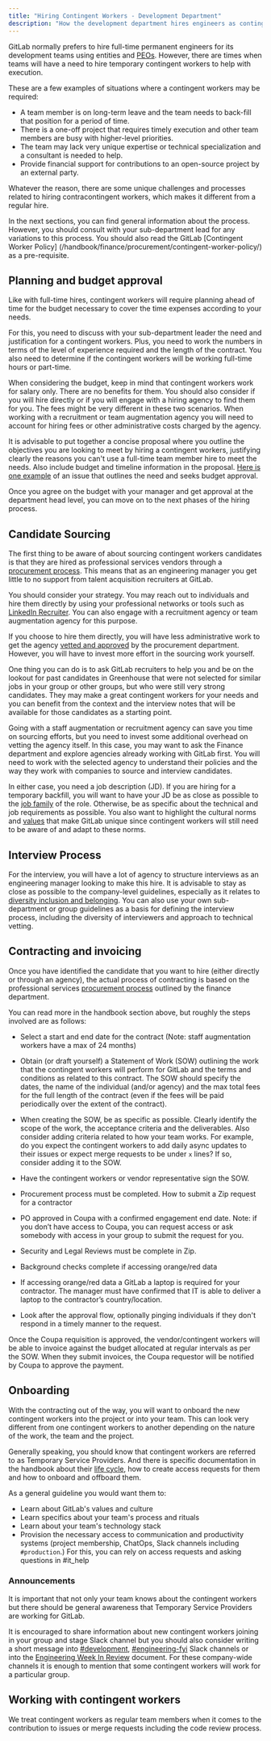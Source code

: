 ```yaml
---
title: "Hiring Contingent Workers - Development Department"
description: "How the development department hires engineers as contingent workers"
---
```


GitLab normally prefers to hire full-time permanent engineers for its development teams using entities and [PEOs](/handbook/people-group/employment-solutions/#peo-professional-employer-organization-employer-of-record-and-not-a-gitlab-entity-or-branch). However, there are times when teams will have a need to hire temporary contingent workers to help with execution.

These are a few examples of situations where a contingent workers may be required:

- A team member is on long-term leave and the team needs to back-fill that position for a period of time.
- There is a one-off project that requires timely execution and other team members are busy with higher-level priorities.
- The team may lack very unique expertise or technical specialization and a consultant is needed to help.
- Provide financial support for contributions to an open-source project by an external party.

Whatever the reason, there are some unique challenges and processes related to hiring contracontingent workers, which makes it different from a regular hire.

In the next sections, you can find general information about the process. However, you should consult with your sub-department lead for any variations to this process. You should also read the GitLab [Contingent Worker Policy] (/handbook/finance/procurement/contingent-worker-policy/) as a pre-requisite.

## Planning and budget approval

Like with full-time hires, contingent workers will require planning ahead of time for the budget necessary to cover the time expenses according to your needs.

For this, you need to discuss with your sub-department leader the need and justification for a contingent workers. Plus, you need to work the numbers in terms of the level of experience required and the length of the contract. You also need to determine if the contingent workers will be working full-time hours or part-time.

When considering the budget, keep in mind that contingent workers work for salary only. There are no benefits for them. You should also consider if you will hire directly or if you will engage with a hiring agency to find them for you. The fees might be very different in these two scenarios. When working with a recruitment or team augmentation agency you will need to account for hiring fees or other administrative costs charged by the agency.

It is advisable to put together a concise proposal where you outline the objectives you are looking to meet by hiring a contingent workers, justifying clearly the reasons you can't use a full-time team member hire to meet the needs. Also include budget and timeline information in the proposal. [Here is one example](https://gitlab.com/gitlab-com/Finance-Division/procurement-team/procurement/-/issues/1020) of an issue that outlines the need and seeks budget approval.

Once you agree on the budget with your manager and get approval at the department head level, you can move on to the next phases of the hiring process.

## Candidate Sourcing

The first thing to be aware of about sourcing contingent workers candidates is that they are hired as professional services vendors through a [procurement process](/handbook/finance/procurement/). This means that as an engineering manager you get little to no support from talent acquisition recruiters at GitLab.

You should consider your strategy. You may reach out to individuals and hire them directly by using your professional networks or tools such as [LinkedIn Recruiter](/handbook/hiring/gitlab-ambassadors/#4-request-a-linkedin-recruiter-account). You can also engage with a recruitment agency or team augmentation agency for this purpose.

If you choose to hire them directly, you will have less administrative work to get the agency [vetted and approved](/handbook/finance/procurement/) by the procurement department. However, you will have to invest more effort in the sourcing work yourself.

One thing you can do is to ask GitLab recruiters to help you and be on the lookout for past candidates in Greenhouse that were not selected for similar jobs in your group or other groups, but who were still very strong candidates. They may make a great contingent workers for your needs and you can benefit from the context and the interview notes that will be available for those candidates as a starting point.

Going with a staff augmentation or recruitment agency can save you time on sourcing efforts, but you need to invest some additional overhead on vetting the agency itself. In this case, you may want to ask the Finance department and explore agencies already working with GitLab first. You will need to work with the selected agency to understand their policies and the way they work with companies to source and interview candidates.

In either case, you need a job description (JD). If you are hiring for a temporary backfill, you will want to have your JD be as close as possible to the [job family](/handbook/hiring/job-families/) of the role. Otherwise, be as specific about the technical and job requirements as possible. You also want to highlight the cultural norms and [values](/handbook/values) that make GitLab unique since contingent workers will still need to be aware of and adapt to these norms.

## Interview Process

For the interview, you will have a lot of agency to structure interviews as an engineering manager looking to make this hire. It is advisable to stay as close as possible to the company-level guidelines, especially as it relates to [diversity inclusion and belonging](/handbook/company/culture/inclusion/talent-acquisition-initiatives/). You can also use your own sub-department or group guidelines as a basis for defining the interview process, including the diversity of interviewers and approach to technical vetting.

## Contracting and invoicing

Once you have identified the candidate that you want to hire (either directly or through an agency), the actual process of contracting is based on the professional services [procurement process](/handbook/finance/procurement/#--what-is-procurement) outlined by the finance department.

You can read more in the handbook section above, but roughly the steps involved are as follows:

- Select a start and end date for the contract (Note: staff augmentation workers have a max of 24 months)
- Obtain (or draft yourself) a Statement of Work (SOW) outlining the work that the contingent workers will perform for GitLab and the terms and conditions as related to this contract. The SOW should specify the dates, the name of the individual (and/or agency) and the max total fees for the full length of the contract (even if the fees will be paid periodically over the extent of the contract).
- When creating the SOW, be as specific as possible. Clearly identify the scope of the work, the acceptance criteria and the deliverables. Also consider adding criteria related to how your team works. For example, do you expect the contingent workers to add daily async updates to their issues or expect merge requests to be under `x` lines? If so, consider adding it to the SOW.
- Have the contingent workers or vendor representative sign the SOW.
- Procurement process must be completed. How to submit a Zip request for a contractor
- PO approved in Coupa with a confirmed engagement end date. Note: if you don’t have access to Coupa, you can request access or ask somebody with access in your group to submit the request for you.
- Security and Legal Reviews must be complete in Zip.
- Background checks complete if accessing orange/red data
- If accessing orange/red data a GitLab a laptop is required for your contractor. The manager must have confirmed that IT is able to deliver a laptop to the contractor’s country/location.

- Look after the approval flow, optionally pinging individuals if they don't respond in a timely manner to the request.

Once the Coupa requisition is approved, the vendor/contingent workers will be able to invoice against the budget allocated at regular intervals as per the SOW. When they submit invoices, the Coupa requestor will be notified by Coupa to approve the payment.

## Onboarding

With the contracting out of the way, you will want to onboard the new contingent workers into the project or into your team. This can look very different from one contingent workers to another depending on the nature of the work, the team and the project.

Generally speaking, you should know that contingent workers are referred to as Temporary Service Providers. And there is specific documentation in the handbook about their [life cycle](https://internal.gitlab.com/handbook/security/corporate/end-user-services/access-request/temporary-service-providers/), how to create access requests for them and how to onboard and offboard them.

As a general guideline you would want them to:

- Learn about GitLab's values and culture
- Learn specifics about your team's process and rituals
- Learn about your team's technology stack
- Provision the necessary access to communication and productivity systems (project membership, ChatOps, Slack channels including `#production`.) For this, you can rely on access requests and asking questions in #it_help

### Announcements

It is important that not only your team knows about the contingent workers but there should be general awareness that Temporary Service Providers are working for GitLab.

It is encouraged to share information about new contingent workers joining in your group and stage Slack channel but you should also consider writing a short message into [#development](https://gitlab.slack.com/app_redirect?channel=development), [#engineering-fyi](https://gitlab.slack.com/app_redirect?channel=development) Slack channels or into the [Engineering Week In Review](https://docs.google.com/document/d/1JBdCl3MAOSdlgq3kzzRmtzTsFWsTIQ9iQg0RHhMht6E/edit?usp=sharing) document. For these company-wide channels it is enough to mention that some contingent workers will work for a particular group.

## Working with contingent workers

We treat contingent workers as regular team members when it comes to the contribution to issues or merge requests including the code review process.
